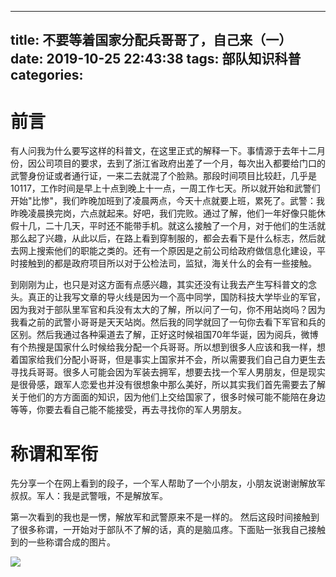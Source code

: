 
---
title: 不要等着国家分配兵哥哥了，自己来（一）
date: 2019-10-25 22:43:38
tags: 部队知识科普
categories:
---

# 前言
有人问我为什么要写这样的科普文，在这里正式的解释一下。事情源于去年十二月份，因公司项目的要求，去到了浙江省政府出差了一个月，每次出入都要给门口的武警身份证或者通行证，一来二去就混了个脸熟。那段时间项目比较赶，几乎是10117，工作时间是早上十点到晚上十一点，一周工作七天。所以就开始和武警们开始"比惨"，我们昨晚加班到了凌晨两点，今天十点就要上班，累死了。武警：我昨晚凌晨换完岗，六点就起来。好吧，我们完败。通过了解，他们一年好像只能休假十几，二十几天，平时还不能带手机。就这么接触了一个月，对于他们的生活就那么起了兴趣，从此以后，在路上看到穿制服的，都会去看下是什么标志，然后就去网上搜索他们的职能之类的。还有一个原因是之前公司给政府做信息化建设，平时接触到的都是政府项目所以对于公检法司，监狱，海关什么的会有一些接触。

到刚刚为止，也只是对这方面有点感兴趣，其实还没有让我去产生写科普文的念头。真正的让我写文章的导火线是因为一个高中同学，国防科技大学毕业的军官，因为我对于部队里军官和兵没有太大的了解，所以问了一句，你不用站岗吗？因为我看之前的武警小哥哥是天天站岗。然后我的同学就回了一句你去看下军官和兵的区别。然后我通过各种渠道去了解，正好这时候祖国70年华诞，因为阅兵，微博有个热搜是国家什么时候给我分配一个兵哥哥。所以想到很多人应该和我一样，想着国家给我们分配小哥哥，但是事实上国家并不会，所以需要我们自己自力更生去寻找兵哥哥。很多人可能会因为军装去拥军，想要去找一个军人男朋友，但是现实是很骨感，跟军人恋爱也并没有很想象中那么美好，所以其实我们首先需要去了解关于他们的方方面面的知识，因为他们上交给国家了，很多时候可能不能陪在身边等等，你要去看自己能不能接受，再去寻找你的军人男朋友。

# 称谓和军衔

先分享一个在网上看到的段子，一个军人帮助了一个小朋友，小朋友说谢谢解放军叔叔。军人：我是武警哦，不是解放军。

第一次看到的我也是一愣，解放军和武警原来不是一样的。
然后这段时间接触到了很多称谓，一开始对于部队不了解的话，真的是脑瓜疼。下面贴一张我自己接触到的一些称谓合成的图片。

![](不要等着国家分配兵哥哥了，自己来/称谓.png)

